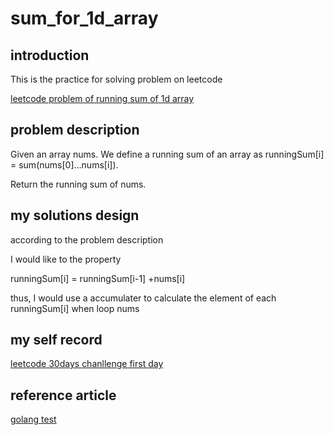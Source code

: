 # sum_for_1d_array

## introduction 

This is the practice for solving problem on leetcode

[leetcode problem of running sum of 1d array](https://leetcode.com/problems/running-sum-of-1d-array/)

## problem description

Given an array nums. We define a running sum of an array as runningSum[i] = sum(nums[0]…nums[i]).

Return the running sum of nums.

## my solutions design

according to the problem description

I would like to the property

runningSum[i] =  runningSum[i-1] +nums[i]

thus, I would use a accumulater  to calculate the  element of each runningSum[i] when loop nums

## my self record

[leetcode 30days chanllenge first day](https://hackmd.io/clQdX_d1QB2NgqOnHOeDqQ?view#golang-%E9%90%B5%E4%BA%BA%E8%B3%BD-%E8%87%AA%E6%88%91%E6%8C%91%E6%88%B0%E8%B3%BD-leetcode-30-%E5%A4%A9-%E7%AC%AC%E4%B8%80%E5%A4%A9)

## reference article
[golang test](https://ithelp.ithome.com.tw/articles/10204692)